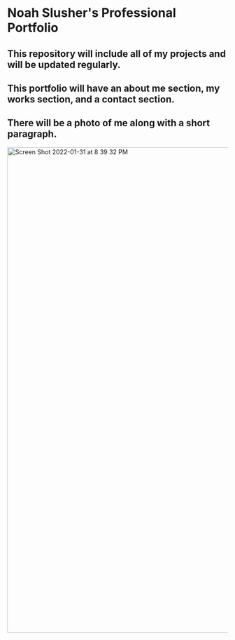# Noah Slusher's Professional Portfolio

## This repository will include all of my projects and will be updated regularly.

## This portfolio will have an about me section, my works section, and a contact section.

## There will be a photo of me along with a short paragraph.
<img width="1108" alt="Screen Shot 2022-01-31 at 8 39 32 PM" src="https://user-images.githubusercontent.com/97577116/151909671-d2b48867-ad83-4ae5-bb4f-02ee01d599a1.png">
